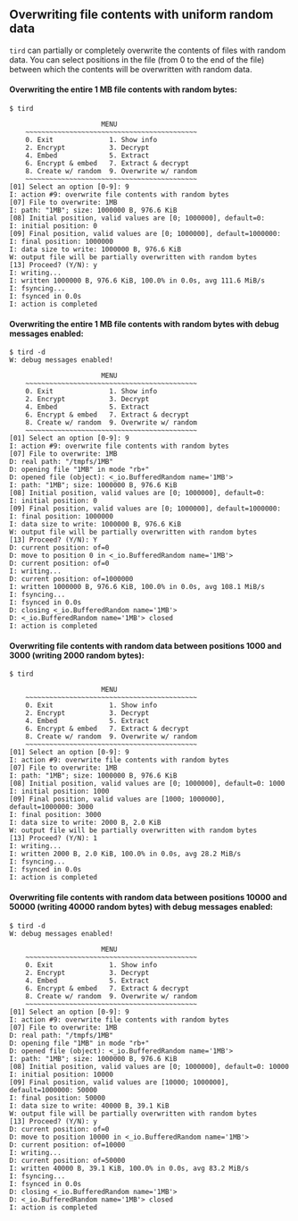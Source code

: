 
## Overwriting file contents with uniform random data

`tird` can partially or completely overwrite the contents of files with random data. You can select positions in the file (from 0 to the end of the file) between which the contents will be overwritten with random data.

#### Overwriting the entire 1 MB file contents with random bytes:

```
$ tird

                       MENU
    ~~~~~~~~~~~~~~~~~~~~~~~~~~~~~~~~~~~~~~~~~~~
    0. Exit              1. Show info
    2. Encrypt           3. Decrypt
    4. Embed             5. Extract
    6. Encrypt & embed   7. Extract & decrypt
    8. Create w/ random  9. Overwrite w/ random
    ~~~~~~~~~~~~~~~~~~~~~~~~~~~~~~~~~~~~~~~~~~~
[01] Select an option [0-9]: 9
I: action #9: overwrite file contents with random bytes
[07] File to overwrite: 1MB
I: path: "1MB"; size: 1000000 B, 976.6 KiB
[08] Initial position, valid values are [0; 1000000], default=0: 
I: initial position: 0
[09] Final position, valid values are [0; 1000000], default=1000000: 
I: final position: 1000000
I: data size to write: 1000000 B, 976.6 KiB
W: output file will be partially overwritten with random bytes
[13] Proceed? (Y/N): y
I: writing...
I: written 1000000 B, 976.6 KiB, 100.0% in 0.0s, avg 111.6 MiB/s
I: fsyncing...
I: fsynced in 0.0s
I: action is completed
```

#### Overwriting the entire 1 MB file contents with random bytes with debug messages enabled:

```
$ tird -d
W: debug messages enabled!

                       MENU
    ~~~~~~~~~~~~~~~~~~~~~~~~~~~~~~~~~~~~~~~~~~~
    0. Exit              1. Show info
    2. Encrypt           3. Decrypt
    4. Embed             5. Extract
    6. Encrypt & embed   7. Extract & decrypt
    8. Create w/ random  9. Overwrite w/ random
    ~~~~~~~~~~~~~~~~~~~~~~~~~~~~~~~~~~~~~~~~~~~
[01] Select an option [0-9]: 9
I: action #9: overwrite file contents with random bytes
[07] File to overwrite: 1MB
D: real path: "/tmpfs/1MB"
D: opening file "1MB" in mode "rb+"
D: opened file (object): <_io.BufferedRandom name='1MB'>
I: path: "1MB"; size: 1000000 B, 976.6 KiB
[08] Initial position, valid values are [0; 1000000], default=0: 
I: initial position: 0
[09] Final position, valid values are [0; 1000000], default=1000000: 
I: final position: 1000000
I: data size to write: 1000000 B, 976.6 KiB
W: output file will be partially overwritten with random bytes
[13] Proceed? (Y/N): Y
D: current position: of=0
D: move to position 0 in <_io.BufferedRandom name='1MB'>
D: current position: of=0
I: writing...
D: current position: of=1000000
I: written 1000000 B, 976.6 KiB, 100.0% in 0.0s, avg 108.1 MiB/s
I: fsyncing...
I: fsynced in 0.0s
D: closing <_io.BufferedRandom name='1MB'>
D: <_io.BufferedRandom name='1MB'> closed
I: action is completed
```

#### Overwriting file contents with random data between positions 1000 and 3000 (writing 2000 random bytes):

```
$ tird

                       MENU
    ~~~~~~~~~~~~~~~~~~~~~~~~~~~~~~~~~~~~~~~~~~~
    0. Exit              1. Show info
    2. Encrypt           3. Decrypt
    4. Embed             5. Extract
    6. Encrypt & embed   7. Extract & decrypt
    8. Create w/ random  9. Overwrite w/ random
    ~~~~~~~~~~~~~~~~~~~~~~~~~~~~~~~~~~~~~~~~~~~
[01] Select an option [0-9]: 9
I: action #9: overwrite file contents with random bytes
[07] File to overwrite: 1MB
I: path: "1MB"; size: 1000000 B, 976.6 KiB
[08] Initial position, valid values are [0; 1000000], default=0: 1000
I: initial position: 1000
[09] Final position, valid values are [1000; 1000000], default=1000000: 3000
I: final position: 3000
I: data size to write: 2000 B, 2.0 KiB
W: output file will be partially overwritten with random bytes
[13] Proceed? (Y/N): 1
I: writing...
I: written 2000 B, 2.0 KiB, 100.0% in 0.0s, avg 28.2 MiB/s
I: fsyncing...
I: fsynced in 0.0s
I: action is completed
```

#### Overwriting file contents with random data between positions 10000 and 50000 (writing 40000 random bytes) with debug messages enabled:

```
$ tird -d
W: debug messages enabled!

                       MENU
    ~~~~~~~~~~~~~~~~~~~~~~~~~~~~~~~~~~~~~~~~~~~
    0. Exit              1. Show info
    2. Encrypt           3. Decrypt
    4. Embed             5. Extract
    6. Encrypt & embed   7. Extract & decrypt
    8. Create w/ random  9. Overwrite w/ random
    ~~~~~~~~~~~~~~~~~~~~~~~~~~~~~~~~~~~~~~~~~~~
[01] Select an option [0-9]: 9
I: action #9: overwrite file contents with random bytes
[07] File to overwrite: 1MB
D: real path: "/tmpfs/1MB"
D: opening file "1MB" in mode "rb+"
D: opened file (object): <_io.BufferedRandom name='1MB'>
I: path: "1MB"; size: 1000000 B, 976.6 KiB
[08] Initial position, valid values are [0; 1000000], default=0: 10000
I: initial position: 10000
[09] Final position, valid values are [10000; 1000000], default=1000000: 50000
I: final position: 50000
I: data size to write: 40000 B, 39.1 KiB
W: output file will be partially overwritten with random bytes
[13] Proceed? (Y/N): y
D: current position: of=0
D: move to position 10000 in <_io.BufferedRandom name='1MB'>
D: current position: of=10000
I: writing...
D: current position: of=50000
I: written 40000 B, 39.1 KiB, 100.0% in 0.0s, avg 83.2 MiB/s
I: fsyncing...
I: fsynced in 0.0s
D: closing <_io.BufferedRandom name='1MB'>
D: <_io.BufferedRandom name='1MB'> closed
I: action is completed
```

